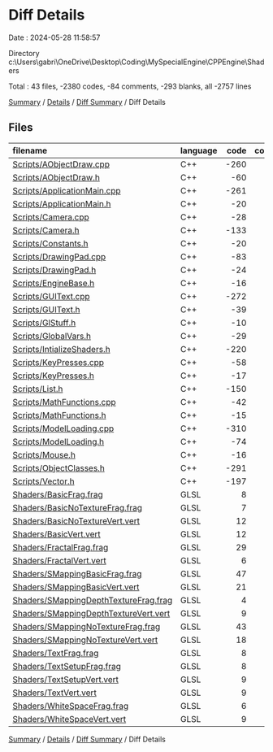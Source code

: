 # Diff Details

Date : 2024-05-28 11:58:57

Directory c:\\Users\\gabri\\OneDrive\\Desktop\\Coding\\MySpecialEngine\\CPPEngine\\Shaders

Total : 43 files,  -2380 codes, -84 comments, -293 blanks, all -2757 lines

[Summary](results.md) / [Details](details.md) / [Diff Summary](diff.md) / Diff Details

## Files
| filename | language | code | comment | blank | total |
| :--- | :--- | ---: | ---: | ---: | ---: |
| [Scripts/AObjectDraw.cpp](/Scripts/AObjectDraw.cpp) | C++ | -260 | -26 | -44 | -330 |
| [Scripts/AObjectDraw.h](/Scripts/AObjectDraw.h) | C++ | -60 | -6 | -14 | -80 |
| [Scripts/ApplicationMain.cpp](/Scripts/ApplicationMain.cpp) | C++ | -261 | -9 | -32 | -302 |
| [Scripts/ApplicationMain.h](/Scripts/ApplicationMain.h) | C++ | -20 | 0 | -5 | -25 |
| [Scripts/Camera.cpp](/Scripts/Camera.cpp) | C++ | -28 | -8 | -2 | -38 |
| [Scripts/Camera.h](/Scripts/Camera.h) | C++ | -133 | 0 | -22 | -155 |
| [Scripts/Constants.h](/Scripts/Constants.h) | C++ | -20 | -3 | -3 | -26 |
| [Scripts/DrawingPad.cpp](/Scripts/DrawingPad.cpp) | C++ | -83 | -4 | -7 | -94 |
| [Scripts/DrawingPad.h](/Scripts/DrawingPad.h) | C++ | -24 | -3 | -6 | -33 |
| [Scripts/EngineBase.h](/Scripts/EngineBase.h) | C++ | -16 | 0 | -1 | -17 |
| [Scripts/GUIText.cpp](/Scripts/GUIText.cpp) | C++ | -272 | -1 | -71 | -344 |
| [Scripts/GUIText.h](/Scripts/GUIText.h) | C++ | -39 | 0 | -9 | -48 |
| [Scripts/GlStuff.h](/Scripts/GlStuff.h) | C++ | -10 | -3 | -2 | -15 |
| [Scripts/GlobalVars.h](/Scripts/GlobalVars.h) | C++ | -29 | -3 | -1 | -33 |
| [Scripts/IntializeShaders.h](/Scripts/IntializeShaders.h) | C++ | -220 | -3 | -22 | -245 |
| [Scripts/KeyPresses.cpp](/Scripts/KeyPresses.cpp) | C++ | -58 | -3 | -7 | -68 |
| [Scripts/KeyPresses.h](/Scripts/KeyPresses.h) | C++ | -17 | -3 | -4 | -24 |
| [Scripts/List.h](/Scripts/List.h) | C++ | -150 | 0 | -4 | -154 |
| [Scripts/MathFunctions.cpp](/Scripts/MathFunctions.cpp) | C++ | -42 | 0 | -9 | -51 |
| [Scripts/MathFunctions.h](/Scripts/MathFunctions.h) | C++ | -15 | 0 | -2 | -17 |
| [Scripts/ModelLoading.cpp](/Scripts/ModelLoading.cpp) | C++ | -310 | -9 | -47 | -366 |
| [Scripts/ModelLoading.h](/Scripts/ModelLoading.h) | C++ | -74 | 0 | -11 | -85 |
| [Scripts/Mouse.h](/Scripts/Mouse.h) | C++ | -16 | 0 | -4 | -20 |
| [Scripts/ObjectClasses.h](/Scripts/ObjectClasses.h) | C++ | -291 | 0 | -35 | -326 |
| [Scripts/Vector.h](/Scripts/Vector.h) | C++ | -197 | 0 | -12 | -209 |
| [Shaders/BasicFrag.frag](/Shaders/BasicFrag.frag) | GLSL | 8 | 0 | 5 | 13 |
| [Shaders/BasicNoTextureFrag.frag](/Shaders/BasicNoTextureFrag.frag) | GLSL | 7 | 0 | 3 | 10 |
| [Shaders/BasicNoTextureVert.vert](/Shaders/BasicNoTextureVert.vert) | GLSL | 12 | 0 | 4 | 16 |
| [Shaders/BasicVert.vert](/Shaders/BasicVert.vert) | GLSL | 12 | 0 | 4 | 16 |
| [Shaders/FractalFrag.frag](/Shaders/FractalFrag.frag) | GLSL | 29 | 0 | 11 | 40 |
| [Shaders/FractalVert.vert](/Shaders/FractalVert.vert) | GLSL | 6 | 0 | 1 | 7 |
| [Shaders/SMappingBasicFrag.frag](/Shaders/SMappingBasicFrag.frag) | GLSL | 47 | 0 | 11 | 58 |
| [Shaders/SMappingBasicVert.vert](/Shaders/SMappingBasicVert.vert) | GLSL | 21 | 0 | 5 | 26 |
| [Shaders/SMappingDepthTextureFrag.frag](/Shaders/SMappingDepthTextureFrag.frag) | GLSL | 4 | 0 | 2 | 6 |
| [Shaders/SMappingDepthTextureVert.vert](/Shaders/SMappingDepthTextureVert.vert) | GLSL | 9 | 0 | 2 | 11 |
| [Shaders/SMappingNoTextureFrag.frag](/Shaders/SMappingNoTextureFrag.frag) | GLSL | 43 | 0 | 11 | 54 |
| [Shaders/SMappingNoTextureVert.vert](/Shaders/SMappingNoTextureVert.vert) | GLSL | 18 | 0 | 5 | 23 |
| [Shaders/TextFrag.frag](/Shaders/TextFrag.frag) | GLSL | 8 | 0 | 5 | 13 |
| [Shaders/TextSetupFrag.frag](/Shaders/TextSetupFrag.frag) | GLSL | 8 | 0 | 5 | 13 |
| [Shaders/TextSetupVert.vert](/Shaders/TextSetupVert.vert) | GLSL | 9 | 0 | 3 | 12 |
| [Shaders/TextVert.vert](/Shaders/TextVert.vert) | GLSL | 9 | 0 | 2 | 11 |
| [Shaders/WhiteSpaceFrag.frag](/Shaders/WhiteSpaceFrag.frag) | GLSL | 6 | 0 | 2 | 8 |
| [Shaders/WhiteSpaceVert.vert](/Shaders/WhiteSpaceVert.vert) | GLSL | 9 | 0 | 2 | 11 |

[Summary](results.md) / [Details](details.md) / [Diff Summary](diff.md) / Diff Details